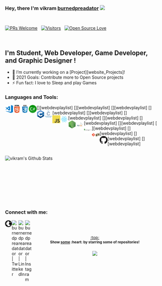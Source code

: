 ### Hey, there I'm vikram [burnedpreadator][website] <img src="https://media.giphy.com/media/hvRJCLFzcasrR4ia7z/giphy.gif" width="25px">

<br />

[![PRs Welcome](https://img.shields.io/badge/PRs-welcome-brightgreen.svg?style=flat&logo=github)](https://github.com/burnedpreadator) &nbsp; [![Visitors](https://visitor-badge.glitch.me/badge?page_id=burnedpreadator.visitor-badge)](https://github.com/burnedpreadator) &nbsp; [![Open Source Love](https://badges.frapsoft.com/os/v1/open-source.png?v=103)](https://github.com/burnedpreadator)

<br />

## I'm Student, Web Developer, Game Developer, and Graphic Designer !
- 🔭 I’m currently working on a [Project][website_Projects]!
- 🥅 2021 Goals: Contribute more to Open Source projects
- ⚡ Fun fact: I love to Sleep and play Games


### Languages and Tools:

[<img align="left" alt="Visual Studio Code" width="26px" src="https://raw.githubusercontent.com/github/explore/80688e429a7d4ef2fca1e82350fe8e3517d3494d/topics/visual-studio-code/visual-studio-code.png" />][webdevplaylist]
[<img align="left" alt="HTML5" width="26px" src="https://raw.githubusercontent.com/github/explore/80688e429a7d4ef2fca1e82350fe8e3517d3494d/topics/html/html.png" />][webdevplaylist]
[<img align="left" alt="CSS3" width="26px" src="https://raw.githubusercontent.com/github/explore/80688e429a7d4ef2fca1e82350fe8e3517d3494d/topics/css/css.png" />][webdevplaylist]
[<img align="left" alt="Csharp" width="26px" src="https://raw.githubusercontent.com/github/explore/80688e429a7d4ef2fca1e82350fe8e3517d3494d/topics/csharp/csharp.png" />][webdevplaylist]
[<img align="left" alt="C++" width="26px" src="https://raw.githubusercontent.com/github/explore/80688e429a7d4ef2fca1e82350fe8e3517d3494d/topics/cpp/cpp.png" />][webdevplaylist]
[<img align="left" alt="C" width="26px" src="https://raw.githubusercontent.com/github/explore/80688e429a7d4ef2fca1e82350fe8e3517d3494d/topics/c/c.png" />][webdevplaylist]
[<img align="left" alt="JavaScript" width="26px" src="https://raw.githubusercontent.com/github/explore/80688e429a7d4ef2fca1e82350fe8e3517d3494d/topics/javascript/javascript.png" />][webdevplaylist]
[<img align="left" alt="React" width="26px" src="https://raw.githubusercontent.com/github/explore/80688e429a7d4ef2fca1e82350fe8e3517d3494d/topics/react/react.png" />][webdevplaylist]
[<img align="left" alt="Node.js" width="26px" src="https://raw.githubusercontent.com/github/explore/80688e429a7d4ef2fca1e82350fe8e3517d3494d/topics/nodejs/nodejs.png" />][webdevplaylist]
[<img align="left" alt="MySQL" width="26px" src="https://raw.githubusercontent.com/github/explore/80688e429a7d4ef2fca1e82350fe8e3517d3494d/topics/mysql/mysql.png" />][webdevplaylist]
[<img align="left" alt="MongoDB" width="26px" src="https://raw.githubusercontent.com/github/explore/80688e429a7d4ef2fca1e82350fe8e3517d3494d/topics/mongodb/mongodb.png" />][webdevplaylist]
[<img align="left" alt="Git" width="26px" src="https://raw.githubusercontent.com/github/explore/80688e429a7d4ef2fca1e82350fe8e3517d3494d/topics/git/git.png" />][webdevplaylist]
[<img align="left" alt="GitHub" width="26px" src="https://raw.githubusercontent.com/github/explore/78df643247d429f6cc873026c0622819ad797942/topics/github/github.png" />][webdevplaylist]
<br />
<br />

<img align="left" alt="vikram's Github Stats" src="https://github-readme-stats.vercel.app/api?username=burnedpreadator&show_icons=true&theme=radical" />

<br><br><br><br><br><br><br><br><br>

### Connect with me:

[<img align="left" alt="burnedpreadator" width="22px" src="https://raw.githubusercontent.com/iconic/open-iconic/master/svg/globe.svg" />][website]
[<img align="left" alt="burnedpreadator | Twitter" width="22px" src="https://cdn.jsdelivr.net/npm/simple-icons@v3/icons/twitter.svg" />][twitter]
[<img align="left" alt="burnedpreadator | LinkedIn" width="22px" src="https://cdn.jsdelivr.net/npm/simple-icons@v3/icons/linkedin.svg" />][linkedin]
[<img align="left" alt="burnedpreadator | Instagram" width="22px" src="https://cdn.jsdelivr.net/npm/simple-icons@v3/icons/instagram.svg" />][instagram]

<br />

<p align="center"><br><a href="#hugs-projects-by-burnedpreadator--">:top:</a><br><sup><strong>Show <a href="https://github.com/burnedpreadatortab=repositories">some</a>&nbsp;:heart:&nbsp;by starring some of repositories!<strong></sup><br><br><a href="https://github.com/burnedpreadator/"><img src="https://img.shields.io/github/followers/burnedpreadator.svg?label=Follow%20@burnedpreadator&style=social"> </a><br></p>

[website]: https://burnedpreadator.github.io/introfileWD/
[twitter]: https://twitter.com/home
[instagram]: https://www.instagram.com/vicky_chharia/
[linkedin]: https://www.linkedin.com/feed/?trk=guest_homepage-basic_nav-header-signin
